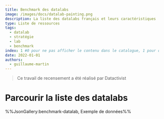 ```yaml
---
title: Benchmark des datalabs
image: /images/docs/datalab-painting.png
description: La liste des datalabs français et leurs caractéristiques
type: Liste de ressources
tags:
  - datalab
  - stratégie
  - lab
  - benchmark
index: 1 #0 pour ne pas afficher le contenu dans le catalogue, 1 pour qu'il s'affiche dans le catalogue
date: 2022-01-01
authors:
  - guillaume-martin
--- 
```


> Ce travail de recensement a été réalisé par Datactivist

# Parcourir la liste des datalabs 

%%JsonGallery:benchmark-datalab, Exemple de données%%
